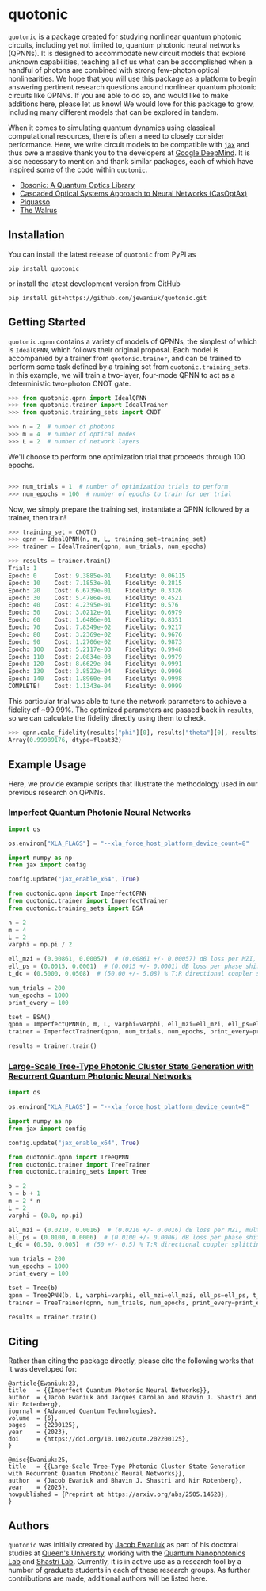 # quotonic

`quotonic` is a package created for studying nonlinear quantum photonic circuits, including yet not limited to,
quantum photonic neural networks (QPNNs). It is designed to accommodate new circuit models that explore unknown
capabilities, teaching all of us what can be accomplished when a handful of photons are combined with strong few-photon
optical nonlinearities. We hope that you will use this package as a platform to begin answering pertinent research
questions around nonlinear quantum photonic circuits like QPNNs. If you are able to do so, and would like to make
additions here, please let us know! We would  love for this package to grow, including many different models that can
be explored in tandem.

When it comes to simulating quantum dynamics using classical computational resources, there is often a need to closely
consider performance. Here, we write circuit models to be compatible with [`jax`](https://github.com/jax-ml/jax) and
thus owe a massive thank you to the developers at [Google DeepMind](https://deepmind.google/). It is also necessary to
mention and thank similar packages, each of which have inspired some of the code within `quotonic`.

- [Bosonic: A Quantum Optics Library](https://github.com/steinbrecher/bosonic)
- [Cascaded Optical Systems Approach to Neural Networks (CasOptAx)](https://github.com/JasvithBasani/CasOptAx)
- [Piquasso](https://github.com/Budapest-Quantum-Computing-Group/piquasso)
- [The Walrus](https://github.com/XanaduAI/thewalrus)

## Installation
You can install the latest release of `quotonic` from PyPI as
```shell
pip install quotonic
```
or install the latest development version from GitHub
```shell
pip install git+https://github.com/jewaniuk/quotonic.git
```

## Getting Started
`quotonic.qpnn` contains a variety of models of QPNNs, the simplest of which is `IdealQPNN`, which follows their
original  proposal. Each model is accompanied by a trainer from `quotonic.trainer`, and can be trained to perform some
task defined by a training set from `quotonic.training_sets`. In this example, we will train a two-layer, four-mode
QPNN to act as a deterministic two-photon CNOT gate.

```python
>>> from quotonic.qpnn import IdealQPNN
>>> from quotonic.trainer import IdealTrainer
>>> from quotonic.training_sets import CNOT

>>> n = 2  # number of photons
>>> m = 4  # number of optical modes
>>> L = 2  # number of network layers
```
We'll choose to perform one optimization trial that proceeds through 100 epochs.
```python

>>> num_trials = 1  # number of optimization trials to perform
>>> num_epochs = 100  # number of epochs to train for per trial
```
Now, we simply prepare the training set, instantiate a QPNN followed by a trainer, then train!
```python
>>> training_set = CNOT()
>>> qpnn = IdealQPNN(n, m, L, training_set=training_set)
>>> trainer = IdealTrainer(qpnn, num_trials, num_epochs)

>>> results = trainer.train()
Trial: 1
Epoch: 0 	 Cost: 9.3885e-01 	 Fidelity: 0.06115
Epoch: 10 	 Cost: 7.1853e-01 	 Fidelity: 0.2815
Epoch: 20 	 Cost: 6.6739e-01 	 Fidelity: 0.3326
Epoch: 30 	 Cost: 5.4786e-01 	 Fidelity: 0.4521
Epoch: 40 	 Cost: 4.2395e-01 	 Fidelity: 0.576
Epoch: 50 	 Cost: 3.0212e-01 	 Fidelity: 0.6979
Epoch: 60 	 Cost: 1.6486e-01 	 Fidelity: 0.8351
Epoch: 70 	 Cost: 7.8349e-02 	 Fidelity: 0.9217
Epoch: 80 	 Cost: 3.2369e-02 	 Fidelity: 0.9676
Epoch: 90 	 Cost: 1.2706e-02 	 Fidelity: 0.9873
Epoch: 100 	 Cost: 5.2117e-03 	 Fidelity: 0.9948
Epoch: 110 	 Cost: 2.0834e-03 	 Fidelity: 0.9979
Epoch: 120 	 Cost: 8.6629e-04 	 Fidelity: 0.9991
Epoch: 130 	 Cost: 3.8522e-04 	 Fidelity: 0.9996
Epoch: 140 	 Cost: 1.8960e-04 	 Fidelity: 0.9998
COMPLETE! 	 Cost: 1.1343e-04 	 Fidelity: 0.9999
```
This particular trial was able to tune the network parameters to achieve a fidelity of ~99.99%. The optimized parameters
are passed back in `results`, so we can calculate the fidelity directly using them to check.
```python
>>> qpnn.calc_fidelity(results["phi"][0], results["theta"][0], results["delta"][0])
Array(0.99989176, dtype=float32)
```

## Example Usage

Here, we provide example scripts that illustrate the methodology used in our previous research on QPNNs.

### [Imperfect Quantum Photonic Neural Networks](https://doi.org/10.1002/qute.202200125)
```python
import os

os.environ["XLA_FLAGS"] = "--xla_force_host_platform_device_count=8"

import numpy as np
from jax import config

config.update("jax_enable_x64", True)

from quotonic.qpnn import ImperfectQPNN
from quotonic.trainer import ImperfectTrainer
from quotonic.training_sets import BSA

n = 2
m = 4
L = 2
varphi = np.pi / 2

ell_mzi = (0.00861, 0.00057)  # (0.00861 +/- 0.00057) dB loss per MZI, sota model
ell_ps = (0.0015, 0.0001)  # (0.0015 +/- 0.0001) dB loss per phase shifter, sota model
t_dc = (0.5000, 0.0508)  # (50.00 +/- 5.08) % T:R directional coupler splitting ratio

num_trials = 200
num_epochs = 1000
print_every = 100

tset = BSA()
qpnn = ImperfectQPNN(n, m, L, varphi=varphi, ell_mzi=ell_mzi, ell_ps=ell_ps, t_dc=t_dc, training_set=tset)
trainer = ImperfectTrainer(qpnn, num_trials, num_epochs, print_every=print_every)

results = trainer.train()
```

### [Large-Scale Tree-Type Photonic Cluster State Generation with Recurrent Quantum Photonic Neural Networks](https://doi.org/10.48550/arXiv.2505.14628)
```python
import os

os.environ["XLA_FLAGS"] = "--xla_force_host_platform_device_count=8"

import numpy as np
from jax import config

config.update("jax_enable_x64", True)

from quotonic.qpnn import TreeQPNN
from quotonic.trainer import TreeTrainer
from quotonic.training_sets import Tree

b = 2
n = b + 1
m = 2 * n
L = 2
varphi = (0.0, np.pi)

ell_mzi = (0.0210, 0.0016)  # (0.0210 +/- 0.0016) dB loss per MZI, multi model
ell_ps = (0.0100, 0.0006)  # (0.0100 +/- 0.0006) dB loss per phase shifter, multi model
t_dc = (0.50, 0.005)  # (50 +/- 0.5) % T:R directional coupler splitting ratio

num_trials = 200
num_epochs = 1000
print_every = 100

tset = Tree(b)
qpnn = TreeQPNN(b, L, varphi=varphi, ell_mzi=ell_mzi, ell_ps=ell_ps, t_dc=t_dc, training_set=tset)
trainer = TreeTrainer(qpnn, num_trials, num_epochs, print_every=print_every)

results = trainer.train()
```

## Citing
Rather than citing the package directly, please cite the following works that it was developed for:
```
@article{Ewaniuk:23,
title   = {{Imperfect Quantum Photonic Neural Networks}},
author  = {Jacob Ewaniuk and Jacques Carolan and Bhavin J. Shastri and Nir Rotenberg},
journal = {Advanced Quantum Technologies},
volume  = {6},
pages   = {2200125},
year    = {2023},
doi     = {https://doi.org/10.1002/qute.202200125},
}
```
```
@misc{Ewaniuk:25,
title   = {{Large-Scale Tree-Type Photonic Cluster State Generation with Recurrent Quantum Photonic Neural Networks}},
author  = {Jacob Ewaniuk and Bhavin J. Shastri and Nir Rotenberg},
year    = {2025},
howpublished = {Preprint at https://arxiv.org/abs/2505.14628},
}
```

## Authors
`quotonic` was initially created by [Jacob Ewaniuk](https://www.linkedin.com/in/jacobewaniuk/) as part of his doctoral
studies at [Queen's University](https://www.queensu.ca/), working with the
[Quantum Nanophotonics Lab](https://www.queensu.ca/physics/qnl/) and
[Shastri Lab](https://www.queensu.ca/physics/shastrilab/). Currently, it is in active use as a research tool by a
number of graduate students in each of these research groups. As further contributions are made, additional authors
will be listed here.